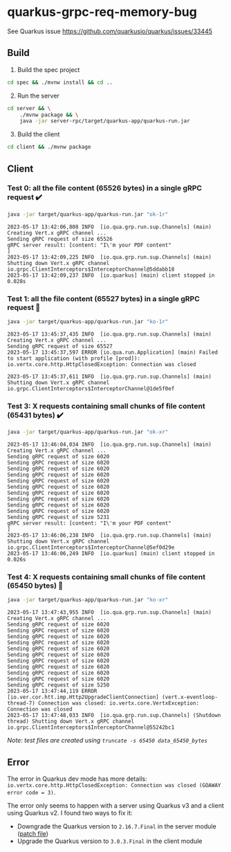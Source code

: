 # quarkus-grpc-req-memory-bug

See Quarkus issue https://github.com/quarkusio/quarkus/issues/33445

## Build

1. Build the spec project

```sh
cd spec && ./mvnw install && cd ..
```

2. Run the server

```sh
cd server && \
    ./mvnw package && \
    java -jar server-rpc/target/quarkus-app/quarkus-run.jar
```

3. Build the client

```sh
cd client && ./mvnw package
```

## Client

### Test 0: all the file content (65526 bytes) in a single gRPC request :heavy_check_mark:

```sh
java -jar target/quarkus-app/quarkus-run.jar "ok-1r"
```

```
2023-05-17 13:42:06,808 INFO  [io.qua.grp.run.sup.Channels] (main) Creating Vert.x gRPC channel ...
Sending gRPC request of size 65526
gRPC server result: [content: "I\'m your PDF content"
]
2023-05-17 13:42:09,225 INFO  [io.qua.grp.run.sup.Channels] (main) Shutting down Vert.x gRPC channel io.grpc.ClientInterceptors$InterceptorChannel@5ddabb18
2023-05-17 13:42:09,237 INFO  [io.quarkus] (main) client stopped in 0.028s
```

### Test 1: all the file content (65527 bytes) in a single gRPC request :red_circle:

```sh
java -jar target/quarkus-app/quarkus-run.jar "ko-1r"
```

```
2023-05-17 13:45:37,435 INFO  [io.qua.grp.run.sup.Channels] (main) Creating Vert.x gRPC channel ...
Sending gRPC request of size 65527
2023-05-17 13:45:37,597 ERROR [io.qua.run.Application] (main) Failed to start application (with profile [prod]): io.vertx.core.http.HttpClosedException: Connection was closed

2023-05-17 13:45:37,611 INFO  [io.qua.grp.run.sup.Channels] (main) Shutting down Vert.x gRPC channel io.grpc.ClientInterceptors$InterceptorChannel@1de5f0ef
```

### Test 3: X requests containing small chunks of file content (65431 bytes) :heavy_check_mark:

```sh
java -jar target/quarkus-app/quarkus-run.jar "ok-xr"
```

```
2023-05-17 13:46:04,034 INFO  [io.qua.grp.run.sup.Channels] (main) Creating Vert.x gRPC channel ...
Sending gRPC request of size 6020
Sending gRPC request of size 6020
Sending gRPC request of size 6020
Sending gRPC request of size 6020
Sending gRPC request of size 6020
Sending gRPC request of size 6020
Sending gRPC request of size 6020
Sending gRPC request of size 6020
Sending gRPC request of size 6020
Sending gRPC request of size 6020
Sending gRPC request of size 5231
gRPC server result: [content: "I\'m your PDF content"
]
2023-05-17 13:46:06,238 INFO  [io.qua.grp.run.sup.Channels] (main) Shutting down Vert.x gRPC channel io.grpc.ClientInterceptors$InterceptorChannel@5ef0d29e
2023-05-17 13:46:06,249 INFO  [io.quarkus] (main) client stopped in 0.026s
```

### Test 4: X requests containing small chunks of file content (65450 bytes) :red_circle:

```sh
java -jar target/quarkus-app/quarkus-run.jar "ko-xr"
```

```
2023-05-17 13:47:43,955 INFO  [io.qua.grp.run.sup.Channels] (main) Creating Vert.x gRPC channel ...
Sending gRPC request of size 6020
Sending gRPC request of size 6020
Sending gRPC request of size 6020
Sending gRPC request of size 6020
Sending gRPC request of size 6020
Sending gRPC request of size 6020
Sending gRPC request of size 6020
Sending gRPC request of size 6020
Sending gRPC request of size 6020
Sending gRPC request of size 6020
Sending gRPC request of size 5250
2023-05-17 13:47:44,119 ERROR [io.ver.cor.htt.imp.Http2UpgradeClientConnection] (vert.x-eventloop-thread-7) Connection was closed: io.vertx.core.VertxException: Connection was closed
2023-05-17 13:47:48,033 INFO  [io.qua.grp.run.sup.Channels] (Shutdown thread) Shutting down Vert.x gRPC channel io.grpc.ClientInterceptors$InterceptorChannel@55242bc1
```

*Note: test files are created using `truncate -s 65450 data_65450_bytes`*

## Error

The error in Quarkus dev mode has more details: `io.vertx.core.http.HttpClosedException: Connection was closed (GOAWAY error code = 3)`.

The error only seems to happen with a server using Quarkus v3 and a client using Quarkus v2. I found two ways to fix it:
- Downgrade the Quarkus version to `2.16.7.Final` in the server module ([patch file](./server/downgrade-v2.diff))
- Upgrade the Quarkus version to `3.0.3.Final` in the client module
